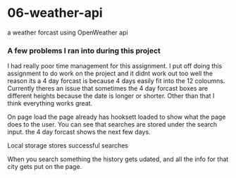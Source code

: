 # 06-weather-api
a weather forcast using OpenWeather api

### A few problems I ran into during this project
I had really poor time management for this assignment. I put off doing this assignment to do work on the project and it didnt work out too well
the reason its a 4 day forcast is because 4 days easily fit into the 12 coloumns.
Currently theres an issue that sometimes the 4 day forcast boxes are different heights because the date is longer or shorter.
Other than that I think everything works great.

On page load the page already has hooksett loaded to show what the page does to the user. You can see that searches are stored under the search input. the 4 day forcast shows the next few days.

Local storage stores successful searches

When you search something the history gets udated, and all the info for that city gets put on the page.
